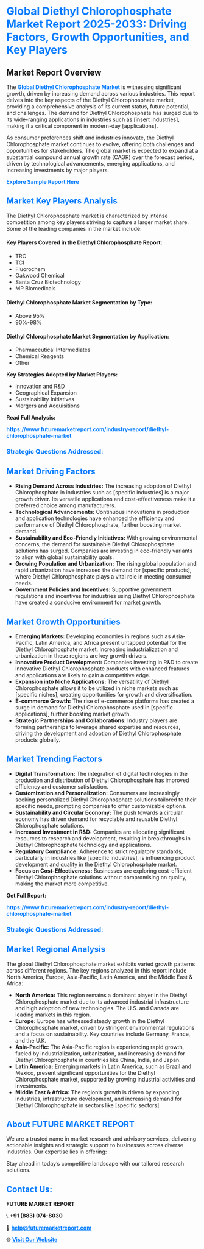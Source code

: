 <h1 style="color: #007BFF;">Global Diethyl Chlorophosphate Market Report 2025-2033: Driving Factors, Growth Opportunities, and Key Players</h1>

<section id="overview">
<h2>Market Report Overview</h2>
<p>The <a href="https://www.futuremarketreport.com/industry-report/diethyl-chlorophosphate-market" style="color: #007BFF; text-decoration: none;"><strong>Global Diethyl Chlorophosphate Market</strong></a> is witnessing significant growth, driven by increasing demand across various industries. This report delves into the key aspects of the Diethyl Chlorophosphate market, providing a comprehensive analysis of its current status, future potential, and challenges. The demand for Diethyl Chlorophosphate has surged due to its wide-ranging applications in industries such as [insert industries], making it a critical component in modern-day [applications].</p>
<p>As consumer preferences shift and industries innovate, the Diethyl Chlorophosphate market continues to evolve, offering both challenges and opportunities for stakeholders. The global market is expected to expand at a substantial compound annual growth rate (CAGR) over the forecast period, driven by technological advancements, emerging applications, and increasing investments by major players.</p>
</section>

<section id="overview">
<p><a href="https://www.futuremarketreport.com/request-sample/reportId=58628" style="color: #007BFF; text-decoration: none;"><strong>Explore Sample Report Here</strong></a></p>
</section>

<section id="key-players">
<h2 style="color: #007BFF;">Market Key Players Analysis</h2>
<p>The Diethyl Chlorophosphate market is characterized by intense competition among key players striving to capture a larger market share. Some of the leading companies in the market include:</p>
<h4>Key Players Covered in the Diethyl Chlorophosphate Report:</h4>
<ul><li>TRC</li><li>TCI</li><li>Fluorochem</li><li>Oakwood Chemical</li><li>Santa Cruz Biotechnology</li><li>MP Biomedicals</li></ul>
<h4>Diethyl Chlorophosphate Market Segmentation by Type:</h4>
<ul><li>Above 95%</li><li>90%-98%</li></ul>

<h4>Diethyl Chlorophosphate Market Segmentation by Application:</h4>
<ul><li>Pharmaceutical Intermediates</li><li>Chemical Reagents</li><li>Other</li></ul>
<p><strong>Key Strategies Adopted by Market Players:</strong></p>
<ul>
<li>Innovation and R&D</li>
<li>Geographical Expansion</li>
<li>Sustainability Initiatives</li>
<li>Mergers and Acquisitions</li>
</ul>
</section>

<section>
<p><strong>Read Full Analysis: </strong></p><a href="https://www.futuremarketreport.com/industry-report/diethyl-chlorophosphate-market" style="color: #007BFF; text-decoration: none;"><strong>https://www.futuremarketreport.com/industry-report/diethyl-chlorophosphate-market</strong></a>
<h3 style="color: #007BFF;">Strategic Questions Addressed:</h3>
</section>

<section id="driving-factors">
<h2 style="color: #007BFF;">Market Driving Factors</h2>
<ul>
<li><strong>Rising Demand Across Industries:</strong> The increasing adoption of Diethyl Chlorophosphate in industries such as [specific industries] is a major growth driver. Its versatile applications and cost-effectiveness make it a preferred choice among manufacturers.</li>
<li><strong>Technological Advancements:</strong> Continuous innovations in production and application technologies have enhanced the efficiency and performance of Diethyl Chlorophosphate, further boosting market demand.</li>
<li><strong>Sustainability and Eco-Friendly Initiatives:</strong> With growing environmental concerns, the demand for sustainable Diethyl Chlorophosphate solutions has surged. Companies are investing in eco-friendly variants to align with global sustainability goals.</li>
<li><strong>Growing Population and Urbanization:</strong> The rising global population and rapid urbanization have increased the demand for [specific products], where Diethyl Chlorophosphate plays a vital role in meeting consumer needs.</li>
<li><strong>Government Policies and Incentives:</strong> Supportive government regulations and incentives for industries using Diethyl Chlorophosphate have created a conducive environment for market growth.</li>
</ul>
</section>

<section id="growth-opportunities">
<h2 style="color: #007BFF;">Market Growth Opportunities</h2>
<ul>
<li><strong>Emerging Markets:</strong> Developing economies in regions such as Asia-Pacific, Latin America, and Africa present untapped potential for the Diethyl Chlorophosphate market. Increasing industrialization and urbanization in these regions are key growth drivers.</li>
<li><strong>Innovative Product Development:</strong> Companies investing in R&D to create innovative Diethyl Chlorophosphate products with enhanced features and applications are likely to gain a competitive edge.</li>
<li><strong>Expansion into Niche Applications:</strong> The versatility of Diethyl Chlorophosphate allows it to be utilized in niche markets such as [specific niches], creating opportunities for growth and diversification.</li>
<li><strong>E-commerce Growth:</strong> The rise of e-commerce platforms has created a surge in demand for Diethyl Chlorophosphate used in [specific applications], further boosting market growth.</li>
<li><strong>Strategic Partnerships and Collaborations:</strong> Industry players are forming partnerships to leverage shared expertise and resources, driving the development and adoption of Diethyl Chlorophosphate products globally.</li>
</ul>
</section>

<section id="trending-factors">
<h2 style="color: #007BFF;">Market Trending Factors</h2>
<ul>
<li><strong>Digital Transformation:</strong> The integration of digital technologies in the production and distribution of Diethyl Chlorophosphate has improved efficiency and customer satisfaction.</li>
<li><strong>Customization and Personalization:</strong> Consumers are increasingly seeking personalized Diethyl Chlorophosphate solutions tailored to their specific needs, prompting companies to offer customizable options.</li>
<li><strong>Sustainability and Circular Economy:</strong> The push towards a circular economy has driven demand for recyclable and reusable Diethyl Chlorophosphate solutions.</li>
<li><strong>Increased Investment in R&D:</strong> Companies are allocating significant resources to research and development, resulting in breakthroughs in Diethyl Chlorophosphate technology and applications.</li>
<li><strong>Regulatory Compliance:</strong> Adherence to strict regulatory standards, particularly in industries like [specific industries], is influencing product development and quality in the Diethyl Chlorophosphate market.</li>
<li><strong>Focus on Cost-Effectiveness:</strong> Businesses are exploring cost-efficient Diethyl Chlorophosphate solutions without compromising on quality, making the market more competitive.</li>
</ul>
</section>

<section>
<p><strong>Get Full Report: </strong></p><a href="https://www.futuremarketreport.com/industry-report/diethyl-chlorophosphate-market" style="color: #007BFF; text-decoration: none;"><strong>https://www.futuremarketreport.com/industry-report/diethyl-chlorophosphate-market</strong></a>
<h3 style="color: #007BFF;">Strategic Questions Addressed:</h3>
</section>


<section id="regional-analysis">
<h2 style="color: #007BFF;">Market Regional Analysis</h2>
<p>The global Diethyl Chlorophosphate market exhibits varied growth patterns across different regions. The key regions analyzed in this report include North America, Europe, Asia-Pacific, Latin America, and the Middle East & Africa:</p>
<ul>
<li><strong>North America:</strong> This region remains a dominant player in the Diethyl Chlorophosphate market due to its advanced industrial infrastructure and high adoption of new technologies. The U.S. and Canada are leading markets in this region.</li>
<li><strong>Europe:</strong> Europe has witnessed steady growth in the Diethyl Chlorophosphate market, driven by stringent environmental regulations and a focus on sustainability. Key countries include Germany, France, and the U.K.</li>
<li><strong>Asia-Pacific:</strong> The Asia-Pacific region is experiencing rapid growth, fueled by industrialization, urbanization, and increasing demand for Diethyl Chlorophosphate in countries like China, India, and Japan.</li>
<li><strong>Latin America:</strong> Emerging markets in Latin America, such as Brazil and Mexico, present significant opportunities for the Diethyl Chlorophosphate market, supported by growing industrial activities and investments.</li>
<li><strong>Middle East & Africa:</strong> The region’s growth is driven by expanding industries, infrastructure development, and increasing demand for Diethyl Chlorophosphate in sectors like [specific sectors].</li>
</ul>
</section>

<footer>
<h2 style="color: #007BFF;">About FUTURE MARKET REPORT</h2>
<p>We are a trusted name in market research and advisory services, delivering actionable insights and strategic support to businesses across diverse industries. Our expertise lies in offering:</p>

<p>Stay ahead in today’s competitive landscape with our tailored research solutions.</p>

<h2 style="color: #007BFF;">Contact Us:</h2>
<p><strong>FUTURE MARKET REPORT</strong></p>
<p>📞 <strong>+91 (883) 074-8030</strong></p>
<p>📧 <strong><a href="mailto:help@futuremarketreport.com" style="color: #007BFF;">help@futuremarketreport.com</a></strong></p>
<p>🌐 <strong><a href="https://www.futuremarketreport.com/" style="color: #007BFF;">Visit Our Website</a></strong></p>
</footer>
